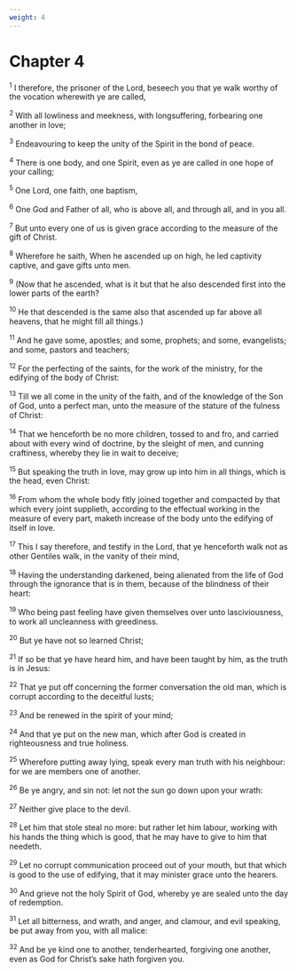 ```yaml
---
weight: 4
---
```


# Chapter 4

<sup>1</sup> I therefore, the prisoner of the Lord, beseech you that ye walk worthy of the vocation wherewith ye are called, 

<sup>2</sup> With all lowliness and meekness, with longsuffering, forbearing one another in love; 

<sup>3</sup> Endeavouring to keep the unity of the Spirit in the bond of peace. 

<sup>4</sup> There is one body, and one Spirit, even as ye are called in one hope of your calling; 

<sup>5</sup> One Lord, one faith, one baptism, 

<sup>6</sup> One God and Father of all, who is above all, and through all, and in you all. 

<sup>7</sup> But unto every one of us is given grace according to the measure of the gift of Christ. 

<sup>8</sup> Wherefore he saith, When he ascended up on high, he led captivity captive, and gave gifts unto men. 

<sup>9</sup> (Now that he ascended, what is it but that he also descended first into the lower parts of the earth? 

<sup>10</sup> He that descended is the same also that ascended up far above all heavens, that he might fill all things.) 

<sup>11</sup> And he gave some, apostles; and some, prophets; and some, evangelists; and some, pastors and teachers; 

<sup>12</sup> For the perfecting of the saints, for the work of the ministry, for the edifying of the body of Christ: 

<sup>13</sup> Till we all come in the unity of the faith, and of the knowledge of the Son of God, unto a perfect man, unto the measure of the stature of the fulness of Christ: 

<sup>14</sup> That we henceforth be no more children, tossed to and fro, and carried about with every wind of doctrine, by the sleight of men, and cunning craftiness, whereby they lie in wait to deceive; 

<sup>15</sup> But speaking the truth in love, may grow up into him in all things, which is the head, even Christ: 

<sup>16</sup> From whom the whole body fitly joined together and compacted by that which every joint supplieth, according to the effectual working in the measure of every part, maketh increase of the body unto the edifying of itself in love. 

<sup>17</sup> This I say therefore, and testify in the Lord, that ye henceforth walk not as other Gentiles walk, in the vanity of their mind, 

<sup>18</sup> Having the understanding darkened, being alienated from the life of God through the ignorance that is in them, because of the blindness of their heart: 

<sup>19</sup> Who being past feeling have given themselves over unto lasciviousness, to work all uncleanness with greediness. 

<sup>20</sup> But ye have not so learned Christ; 

<sup>21</sup> If so be that ye have heard him, and have been taught by him, as the truth is in Jesus: 

<sup>22</sup> That ye put off concerning the former conversation the old man, which is corrupt according to the deceitful lusts; 

<sup>23</sup> And be renewed in the spirit of your mind; 

<sup>24</sup> And that ye put on the new man, which after God is created in righteousness and true holiness. 

<sup>25</sup> Wherefore putting away lying, speak every man truth with his neighbour: for we are members one of another. 

<sup>26</sup> Be ye angry, and sin not: let not the sun go down upon your wrath: 

<sup>27</sup> Neither give place to the devil. 

<sup>28</sup> Let him that stole steal no more: but rather let him labour, working with his hands the thing which is good, that he may have to give to him that needeth. 

<sup>29</sup> Let no corrupt communication proceed out of your mouth, but that which is good to the use of edifying, that it may minister grace unto the hearers. 

<sup>30</sup> And grieve not the holy Spirit of God, whereby ye are sealed unto the day of redemption. 

<sup>31</sup> Let all bitterness, and wrath, and anger, and clamour, and evil speaking, be put away from you, with all malice: 

<sup>32</sup> And be ye kind one to another, tenderhearted, forgiving one another, even as God for Christ’s sake hath forgiven you. 


